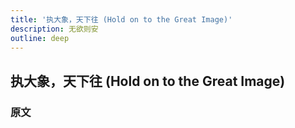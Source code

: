 ```yaml
---
title: '执大象，天下往 (Hold on to the Great Image)'
description: 无欲则安
outline: deep
---
```


## 执大象，天下往 (Hold on to the Great Image)

### 原文

